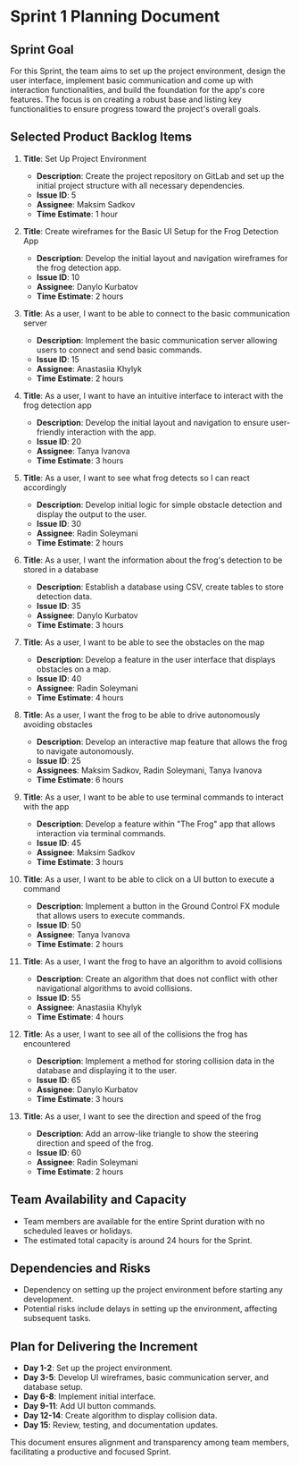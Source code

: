 # Sprint 1 Planning Document

## Sprint Goal
For this Sprint, the team aims to set up the project environment, design the user interface, implement basic communication and come up with interaction functionalities, and build the foundation for the app's core features. The focus is on creating a robust base and listing key functionalities to ensure progress toward the project's overall goals.

## Selected Product Backlog Items

1. **Title**: Set Up Project Environment
   - **Description**: Create the project repository on GitLab and set up the initial project structure with all necessary dependencies.
   - **Issue ID**: 5
   - **Assignee**: Maksim Sadkov
   - **Time Estimate**: 1 hour

2. **Title**: Create wireframes for the Basic UI Setup for the Frog Detection App
   - **Description**: Develop the initial layout and navigation wireframes for the frog detection app.
   - **Issue ID**: 10
   - **Assignee**: Danylo Kurbatov
   - **Time Estimate**: 2 hours

3. **Title**: As a user, I want to be able to connect to the basic communication server
   - **Description**: Implement the basic communication server allowing users to connect and send basic commands.
   - **Issue ID**: 15
   - **Assignee**: Anastasiia Khylyk
   - **Time Estimate**: 2 hours

4. **Title**: As a user, I want to have an intuitive interface to interact with the frog detection app
   - **Description**: Develop the initial layout and navigation to ensure user-friendly interaction with the app.
   - **Issue ID**: 20
   - **Assignee**: Tanya Ivanova
   - **Time Estimate**: 3 hours

5. **Title**: As a user, I want to see what frog detects so I can react accordingly
   - **Description**: Develop initial logic for simple obstacle detection and display the output to the user.
   - **Issue ID**: 30
   - **Assignee**: Radin Soleymani
   - **Time Estimate**: 2 hours

6. **Title**: As a user, I want the information about the frog's detection to be stored in a database
   - **Description**: Establish a database using CSV, create tables to store detection data.
   - **Issue ID**: 35
   - **Assignee**: Danylo Kurbatov
   - **Time Estimate**: 3 hours

7. **Title**: As a user, I want to be able to see the obstacles on the map
   - **Description**: Develop a feature in the user interface that displays obstacles on a map.
   - **Issue ID**: 40
   - **Assignee**: Radin Soleymani
   - **Time Estimate**: 4 hours

8. **Title**: As a user, I want the frog to be able to drive autonomously avoiding obstacles
   - **Description**: Develop an interactive map feature that allows the frog to navigate autonomously.
   - **Issue ID**: 25
   - **Assignees**: Maksim Sadkov, Radin Soleymani, Tanya Ivanova
   - **Time Estimate**: 6 hours

9. **Title**: As a user, I want to be able to use terminal commands to interact with the app
   - **Description**: Develop a feature within "The Frog" app that allows interaction via terminal commands.
   - **Issue ID**: 45
   - **Assignee**: Maksim Sadkov
   - **Time Estimate**: 3 hours

10. **Title**: As a user, I want to be able to click on a UI button to execute a command
    - **Description**: Implement a button in the Ground Control FX module that allows users to execute commands.
    - **Issue ID**: 50
    - **Assignee**: Tanya Ivanova
    - **Time Estimate**: 2 hours

11. **Title**: As a user, I want the frog to have an algorithm to avoid collisions
    - **Description**: Create an algorithm that does not conflict with other navigational algorithms to avoid collisions.
    - **Issue ID**: 55
    - **Assignee**: Anastasiia Khylyk
    - **Time Estimate**: 4 hours

12. **Title**: As a user, I want to see all of the collisions the frog has encountered
    - **Description**: Implement a method for storing collision data in the database and displaying it to the user.
    - **Issue ID**: 65
    - **Assignee**: Danylo Kurbatov
    - **Time Estimate**: 3 hours

13. **Title**: As a user, I want to see the direction and speed of the frog
    - **Description**: Add an arrow-like triangle to show the steering direction and speed of the frog.
    - **Issue ID**: 60
    - **Assignee**: Radin Soleymani
    - **Time Estimate**: 2 hours

## Team Availability and Capacity
- Team members are available for the entire Sprint duration with no scheduled leaves or holidays.
- The estimated total capacity is around 24 hours for the Sprint.

## Dependencies and Risks
- Dependency on setting up the project environment before starting any development.
- Potential risks include delays in setting up the environment, affecting subsequent tasks.

## Plan for Delivering the Increment
- **Day 1-2**: Set up the project environment.
- **Day 3-5**: Develop UI wireframes, basic communication server, and database setup.
- **Day 6-8**: Implement initial interface.
- **Day 9-11**: Add UI button commands.
- **Day 12-14**: Create algorithm to display collision data.
- **Day 15**: Review, testing, and documentation updates.

This document ensures alignment and transparency among team members, facilitating a productive and focused Sprint.

